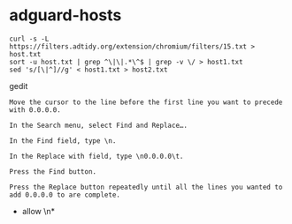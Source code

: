 # adguard-hosts
```
curl -s -L https://filters.adtidy.org/extension/chromium/filters/15.txt > host.txt
sort -u host.txt | grep ^\|\|.*\^$ | grep -v \/ > host1.txt
sed 's/[\|^]//g' < host1.txt > host2.txt
```


gedit



    Move the cursor to the line before the first line you want to precede with 0.0.0.0.

    In the Search menu, select Find and Replace….

    In the Find field, type \n.

    In the Replace with field, type \n0.0.0.0\t.

    Press the Find button.

    Press the Replace button repeatedly until all the lines you wanted to add 0.0.0.0 to are complete.
    
    
 * allow     \n* 
